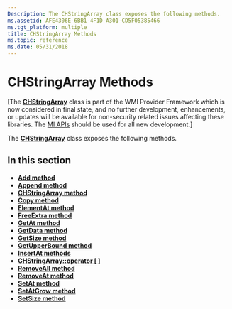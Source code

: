 ```yaml
---
Description: The CHStringArray class exposes the following methods.
ms.assetid: AFE4306E-6BB1-4F1D-A301-CD5F05385466
ms.tgt_platform: multiple
title: CHStringArray Methods
ms.topic: reference
ms.date: 05/31/2018
---
```


# CHStringArray Methods

\[The [**CHStringArray**](/windows/desktop/api/ChStrArr/nl-chstrarr-chstringarray) class is part of the WMI Provider Framework which is now considered in final state, and no further development, enhancements, or updates will be available for non-security related issues affecting these libraries. The [MI APIs](/previous-versions/windows/desktop/wmi_v2/windows-management-infrastructure) should be used for all new development.\]

The [**CHStringArray**](/windows/desktop/api/ChStrArr/nl-chstrarr-chstringarray) class exposes the following methods.

## In this section

-   [**Add method**](/windows/desktop/api/ChStrArr/nf-chstrarr-chstringarray-add)
-   [**Append method**](/windows/desktop/api/ChStrArr/nf-chstrarr-chstringarray-append)
-   [**CHStringArray method**](/windows/desktop/api/ChStrArr/nf-chstrarr-chstringarray-chstringarray)
-   [**Copy method**](/windows/desktop/api/ChStrArr/nf-chstrarr-chstringarray-copy)
-   [**ElementAt method**](/windows/desktop/api/ChStrArr/nf-chstrarr-chstringarray-elementat(int))
-   [**FreeExtra method**](/windows/desktop/api/ChStrArr/nf-chstrarr-chstringarray-freeextra)
-   [**GetAt method**](/windows/desktop/api/ChStrArr/nf-chstrarr-chstringarray-getat(int))
-   [**GetData method**](/windows/desktop/api/ChStrArr/nf-chstrarr-chstringarray-getdata)
-   [**GetSize method**](/windows/desktop/api/ChStrArr/nf-chstrarr-chstringarray-getsize)
-   [**GetUpperBound method**](/windows/desktop/api/ChStrArr/nf-chstrarr-chstringarray-getupperbound)
-   [**InsertAt methods**](/windows/desktop/api/ChStrArr/nf-chstrarr-chstringarray-insertat(int_chstringarray))
-   [**CHStringArray::operator \[ \]**](chstringarray--operator-brackets.md)
-   [**RemoveAll method**](/windows/desktop/api/ChStrArr/nf-chstrarr-chstringarray-removeall)
-   [**RemoveAt method**](/windows/desktop/api/ChStrArr/nf-chstrarr-chstringarray-removeat)
-   [**SetAt method**](/windows/desktop/api/ChStrArr/nf-chstrarr-chstringarray-setat(int_lpcwstr))
-   [**SetAtGrow method**](/windows/desktop/api/ChStrArr/nf-chstrarr-chstringarray-setatgrow)
-   [**SetSize method**](/windows/desktop/api/ChStrArr/nf-chstrarr-chstringarray-setsize)

 

 